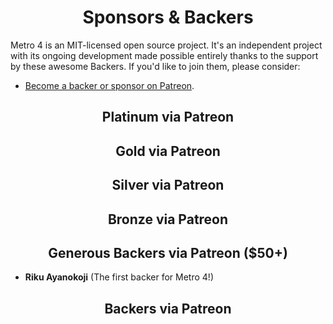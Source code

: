 <h1 align="center">Sponsors &amp; Backers</h1>

Metro 4 is an MIT-licensed open source project. 
It's an independent project with its ongoing development made possible entirely thanks to the support by these awesome Backers. 
If you'd like to join them, please consider:

- [Become a backer or sponsor on Patreon](https://www.patreon.com/metroui).

<h2 align="center">Platinum via Patreon</h2>

<h2 align="center">Gold via Patreon</h2>

<h2 align="center">Silver via Patreon</h2>

<h2 align="center">Bronze via Patreon</h2>

<h2 align="center">Generous Backers via Patreon ($50+)</h2>

<!--50 start-->
- **Riku Ayanokoji** (The first backer for Metro 4!)
<!--50 end-->

<h2 align="center">Backers via Patreon</h2>